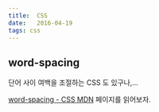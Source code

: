 ```yaml
---
title:  CSS
date:   2016-04-19
tags: css
---
```


## word-spacing

단어 사이 여백을 조절하는 CSS 도 있구나,...

[word-spacing - CSS MDN](https://developer.mozilla.org/ko/docs/Web/CSS/word-spacing) 페이지를 읽어보자.
